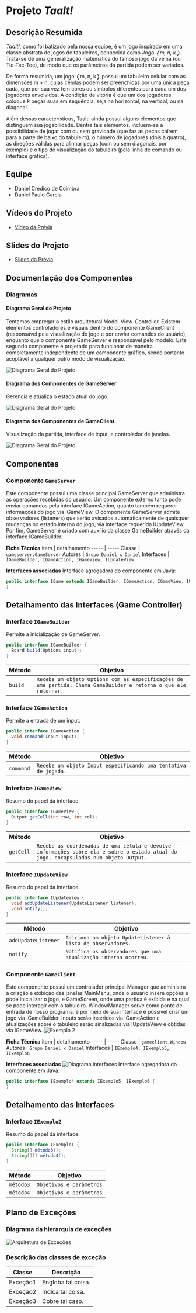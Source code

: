 # Projeto _Taalt!_

## Descrição Resumida

_Taalt!_, como foi batizado pela nossa equipe, é um jogo inspirado em uma classe abstrata de jogos de tabuleiros, conhecida como _Jogo ❬m, n, k❭_. Trata-se de uma generalização matemática do famoso jogo da velha (ou Tic-Tac-Toe), de modo que os parâmetros da partida podem ser variados.

De forma resumida, um jogo ❬m, n, k❭ possui um tabuleiro celular com as dimensões m × n, cujas células podem ser preenchidas por uma única peça cada, que por sua vez tem cores ou símbolos diferentes para cada um dos jogadores envolvidos. A condição de vitória é que um dos jogadores coloque *k* peças suas em sequência, seja na horizontal, na vertical, ou na diagonal.

Além dessas características, Taalt! ainda possui alguns elementos que distinguem sua jogabilidade. Dentre tais elementos, incluem-se a possibilidade de jogar com ou sem gravidade (que faz as peças caírem para a parte de baixo do tabuleiro), o número de jogadores (dois a quatro), as direções válidas para alinhar peças (com ou sem diagonais, por exemplo) e o tipo de visualização do tabuleiro (pela linha de comando ou interface gráfica).



## Equipe
* Daniel Credico de Coimbra
* Daniel Paulo Garcia



## Vídeos do Projeto
* [Vídeo da Prévia](assets/Prévia_Vídeo.mp4)



## Slides do Projeto
* [Slides da Prévia](assets/Prévia_Slides.pdf)



## Documentação dos Componentes

### Diagramas

#### Diagrama Geral do Projeto
Tentamos empregar o estilo arquitetural Model-View-Controller. Existem elementos controladores e visuais dentro do componente GameClient (responsável pela visualização do jogo e por enviar comandos do usuário), enquanto que o componente GameServer é responsável pelo modelo. Este segundo componente é projetado para funcionar de maneira completamente independente de um componente gráfico, sendo portanto acoplável a qualquer outro modo de visualização.

![Diagrama Geral do Projeto](assets/Arquitetura_Geral.png)

#### Diagrama dos Componentes de GameServer
Gerencia e atualiza o estado atual do jogo.

![Diagrama Geral do Projeto](assets/Arquitetura_Jogo.png)

#### Diagrama dos Componentes de GameClient
Visualização da partida, interface de input, e controlador de janelas.

![Diagrama Geral do Projeto](assets/Arquitetura_GUI.png)



## Componentes

### Componente `GameServer`
Este componente possui uma classe principal GameServer que administra as operações recebidas do usuário. Um componente externo tanto pode enviar comandos pela interface IGameAction, quanto também requerer informações do jogo via IGameView. O componente GameServer admite observadores (listeners) que serão avisados automaticamente de quaisquer mudanças no estado interno do jogo, via interface requerida IUpdateView. Por fim, GameServer é criado com auxílio da classe GameBuilder através da interface IGameBuilder.

**Ficha Técnica**
item | detalhamento
----- | -----
Classe | `gameserver.GameServer`
Autores | `Grupo Daniel x Daniel`
Interfaces | `IGameBuilder, IGameAction, IGameView, IUpdateView`

**Interfaces associadas**
Interface agregadora do componente em Java:
~~~java
public interface IGame extends IGameBuilder, IGameAction, IGameView, IUpdateView {
}
~~~

## Detalhamento das Interfaces (Game Controller)
### Interface `IGameBuilder`
Permite a inicialização de GameServer.
~~~java
public interface IGameBuilder {
  Board build(Options input);
}
~~~
Método | Objetivo
-------| --------
`build` | `Recebe um objeto Options com as especificações de uma partida. Chama GameBuilder e retorna o que ele retornar.`

### Interface `IGameAction`
Permite a entrada de um input.
~~~java
public interface IGameAction {
  void command(Input input);
}
~~~
Método | Objetivo
-------| --------
`command` | `Recebe um objeto Input especificando uma tentativa de jogada.`

### Interface `IGameView`
Resumo do papel da interface.
~~~java
public interface IGameView {
  Output getCell(int row, int col);
}
~~~
Método | Objetivo
-------| --------
`getCell` | `Recebe as coordenadas de uma célula e devolve informações sobre ela e sobre o estado atual do jogo, encapsuladas num objeto Output.`

### Interface `IUpdateView`
Resumo do papel da interface.
~~~java
public interface IUpdateView {
  void addUpdateListener(UpdateListener listener);
  void notify();
}
~~~
Método | Objetivo
-------| --------
`addUpdateListener` | `Adiciona um objeto UpdateListener à lista de observadores.`
`notify` | `Notifica os observadores que uma atualização interna ocorreu.`


### Componente `GameClient`
Este componente possui um controlador principal 
Manager que administra a criação e exibição das janelas MainMenu, onde o usuário insere opções e pode inicializar o jogo, e GameScreen, onde uma partida é exibida e na qual se pode interagir com o tabuleiro. WindowManager serve como ponto de entrada de nosso programa, e por meio de sua interface é possível criar um jogo via IGameBuilder. Inputs serão inseridos via IGameAction e atualizações sobre o tabuleiro serão sinalizadas via IUpdateView e obtidas via IGameView.
![Exemplo 2](assets/imagem)

**Ficha Técnica**
item | detalhamento
----- | -----
Classe | `gameclient.Window`
Autores | `Grupo Daniel x Daniel`
Interfaces | `IExemplo4, IExemplo5, IExemplo6`

**Interfaces associadas**
![Diagrama Interfaces](assets/imagem)
Interface agregadora do componente em Java:
~~~java
public interface IExemplo4 extends IExemplo5, IExemplo6 {
}
~~~



## Detalhamento das Interfaces

### Interface `IExemplo2`
Resumo do papel da interface.
~~~java
public interface IExemplo1 {
  String[] método3();
  String[][] método4();
}
~~~
Método | Objetivo
-------| --------
`método3` | `Objetivos e parâmetros`
`método4` | `Objetivos e parâmetros`



## Plano de Exceções

### Diagrama da hierarquia de exceções
![Arquitetura de Exceções](assets/Arquitetura_Exceções.png)

### Descrição das classes de exceção
Classe | Descrição
----- | -----
Exceção1 | Engloba tal coisa.
Exceção2 | Indica tal coisa.
Exceção3 | Cobre tal caso.
